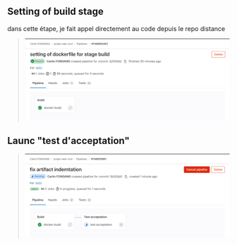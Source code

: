 

## Setting of build stage 
dans cette étape, je fait appel directement au code depuis le repo distance 
>![Alt text](image.png)

## Launc "test d'acceptation"
>![Alt text](image-1.png)

